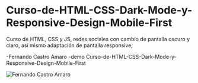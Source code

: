 # Curso-de-HTML-CSS-Dark-Mode-y-Responsive-Design-Mobile-First
Curso de HTML, CSS y JS, redes sociales con cambio de pantalla oscuro y claro, así mismo adaptación de pantalla responsive,

-Fernando Castro Amaro
-demo Curso-de-HTML-CSS-Dark-Mode-y-Responsive-Design-Mobile-First

![Fernando Castro Amaro](https://fercho240899.github.io/Curso-de-HTML-CSS-Dark-Mode-y-Responsive-Design-Mobile-First/)

